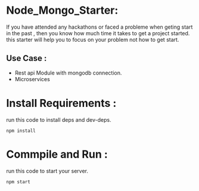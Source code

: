 # Node_Mongo_Starter:
If you have attended any hackathons or faced a probleme when geting start in the past , then you know how much time it takes to get a project started. this starter will help you to focus on your problem not how to get start.

## Use Case : 
 - Rest api Module with mongodb connection.
 - Microservices
# Install Requirements :
run this code to install deps and dev-deps.
```
npm install
```
# Commpile and Run :
run this code to start your server.
```
npm start
```
